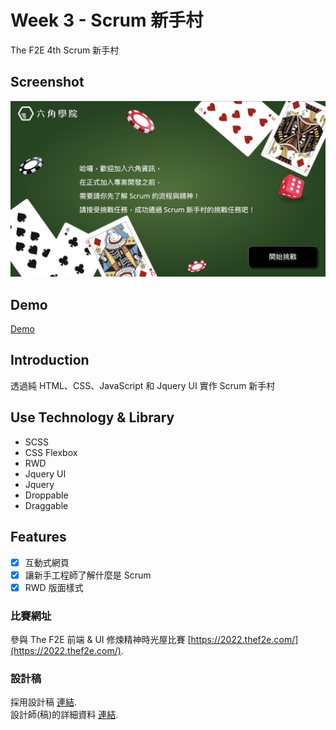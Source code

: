 # Week 3 - Scrum 新手村

The F2E 4th Scrum 新手村

## Screenshot
![alt cover](https://github.com/CharlesSin/2022-THE-F2E-WeekThree/blob/master/images/cover.jpg)
## Demo

[Demo](https://2022-the-f2e-week3.netlify.app/)

## Introduction

透過純 HTML、CSS、JavaScript 和 Jquery UI 實作 Scrum 新手村

## Use Technology & Library

- SCSS
- CSS Flexbox
- RWD
- Jquery UI
- Jquery
- Droppable
- Draggable

## Features

- [x] 互動式網頁
- [x] 讓新手工程師了解什麼是 Scrum 
- [x] RWD 版面樣式

### 比賽網址

參與 The F2E 前端 & UI 修煉精神時光屋比賽 [https://2022.thef2e.com/](https://2022.thef2e.com/).

### 設計稿
採用設計稿 [連結](https://www.figma.com/file/i4IzsZ7yQpDnEWFJWy33Y5/Scrum%E6%96%B0%E6%89%8B%E6%9D%91?node-id=0%3A1&t=df2GgSeUd6D9Z2nu-0).  
設計師(稿)的詳細資料 [連結](https://2022.thef2e.com/users/12061579703802991521).
